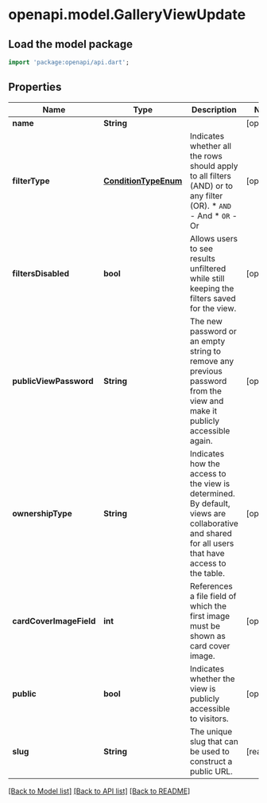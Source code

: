 # openapi.model.GalleryViewUpdate

## Load the model package
```dart
import 'package:openapi/api.dart';
```

## Properties
Name | Type | Description | Notes
------------ | ------------- | ------------- | -------------
**name** | **String** |  | [optional] 
**filterType** | [**ConditionTypeEnum**](ConditionTypeEnum.md) | Indicates whether all the rows should apply to all filters (AND) or to any filter (OR).  * `AND` - And * `OR` - Or | [optional] 
**filtersDisabled** | **bool** | Allows users to see results unfiltered while still keeping the filters saved for the view. | [optional] 
**publicViewPassword** | **String** | The new password or an empty string to remove any previous password from the view and make it publicly accessible again. | [optional] 
**ownershipType** | **String** | Indicates how the access to the view is determined. By default, views are collaborative and shared for all users that have access to the table. | [optional] 
**cardCoverImageField** | **int** | References a file field of which the first image must be shown as card cover image. | [optional] 
**public** | **bool** | Indicates whether the view is publicly accessible to visitors. | [optional] 
**slug** | **String** | The unique slug that can be used to construct a public URL. | [readonly] 

[[Back to Model list]](../README.md#documentation-for-models) [[Back to API list]](../README.md#documentation-for-api-endpoints) [[Back to README]](../README.md)


